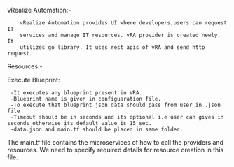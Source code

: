 vRealize Automation:-
      
        vRealize Automation provides UI where developers,users can request IT 
        services and manage IT resources. vRA provider is created newly. It 
        utilizes go library. It uses rest apis of vRA and send http request.   


Resources:-

Execute Blueprint:

     -It executes any blueprint present in VRA.
     -Blueprint name is given in configuaration file.
     -To execute that blueprint json data should pass from user in .json file
     -Timeout should be in seconds and its optional i.e user can gives in seconds otherwise its default value is 15 sec.
     -data.json and main.tf should be placed in same folder.

The main.tf file contains the microservices of how to call the providers and resources. We need to specify required details for resource creation in this file.